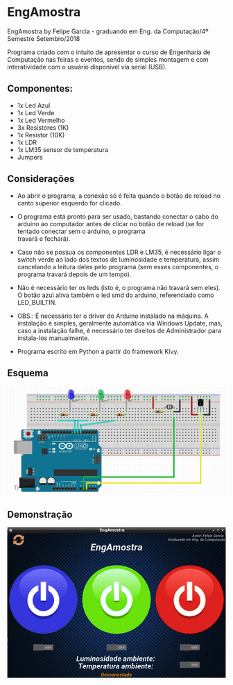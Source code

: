 # EngAmostra

EngAmostra by Felipe Garcia - graduando em Eng. da Computação/4º Semestre
Setembro/2018

Programa criado com o intuito de apresentar o curso de Engenharia de Computação
nas feiras e eventos, sendo de simples montagem e com interatividade com o usuário
disponível via serial (USB).

## Componentes:
- 1x Led Azul
- 1x Led Verde
- 1x Led Vermelho
- 3x Resistores (1K)
- 1x Resistor (10K)
- 1x LDR
- 1x LM35 sensor de temperatura
- Jumpers

## Considerações
- Ao abrir o programa, a conexão só é feita quando o botão de reload no canto superior 
esquerdo for clicado.

- O programa está pronto para ser usado, bastando conectar o cabo do arduino ao computador 
antes de clicar no botão de reload (se for tentado conectar sem o arduino, o programa  
travará e fechará).

- Caso não se possua os componentes LDR e LM35, é necessário ligar o switch verde 
ao lado dos textos de luminosidade e temperatura, assim cancelando a leitura deles pelo
programa (sem esses componentes, o programa travará depois de um tempo).

- Não é necessário ter os leds (isto é, o programa não travará sem eles). O botão azul 
ativa também o led smd do arduino, referenciado como LED_BUILTIN.

- OBS.: É necessário ter o driver do Arduino instalado na máquina. A instalação é simples, 
geralmente automática via Windows Update, mas, caso a instalação falhe, é necessário 
ter direitos de Administrador para instala-los manualmente.

- Programa escrito em Python a partir do framework Kivy.

## Esquema
![](esquema.jpg)

## Demonstração
![](print.png)
